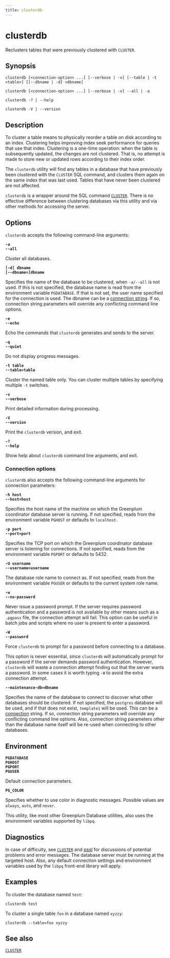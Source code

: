 ```yaml
---
title: clusterdb
---
```


# clusterdb

Reclusters tables that were previously clustered with `CLUSTER`.

## Synopsis

```shell
clusterdb [<connection-option> ...] [--verbose | -v] [--table | -t <table>] [[--dbname | -d] <dbname]

clusterdb [<connection-option> ...] [--verbose | -v] --all | -a

clusterdb -? | --help

clusterdb -V | --version
```

## Description

To cluster a table means to physically reorder a table on disk according to an index. Clustering helps improving index seek performance for queries that use that index. Clustering is a one-time operation: when the table is subsequently updated, the changes are not clustered. That is, no attempt is made to store new or updated rows according to their index order.

The `clusterdb` utility will find any tables in a database that have previously been clustered with the `CLUSTER` SQL command, and clusters them again on the same index that was last used. Tables that have never been clustered are not affected.

`clusterdb` is a wrapper around the SQL command [`CLUSTER`](/docs/sql-stmts/sql-stmt-cluster.md). There is no effective difference between clustering databases via this utility and via other methods for accessing the server.

## Options

`clusterdb` accepts the following command-line arguments:

**`-a`**<br />
**`--all`**

Cluster all databases.

**`[-d] dbname`**<br />
**`[--dbname=]dbname`**

Specifies the name of the database to be clustered, when `-a/--all` is not used. If this is not specified, the database name is read from the environment variable `PGDATABASE`. If that is not set, the user name specified for the connection is used. The dbname can be a [connection string](https://www.postgresql.org/docs/12/libpq-connect.html#LIBPQ-CONNSTRING). If so, connection string parameters will override any conflicting command line options.

**`-e`**<br />
**`--echo`**

Echo the commands that `clusterdb` generates and sends to the server.

**`-q`**<br />
**`--quiet`**

Do not display progress messages.

**`-t table`**<br />
**`--table=table`**

Cluster the named table only. You can cluster multiple tables by specifying multiple `-t` switches.

**`-v`**<br />
**`--verbose`**

Print detailed information during processing.

**`-V`**<br />
**`--version`**

Print the `clusterdb` version, and exit.

**`-?`**<br />
**`--help`**

Show help about `clusterdb` command line arguments, and exit.

### Connection options

`clusterdb` also accepts the following command-line arguments for connection parameters:

**`-h host`**<br />
**`--host=host`**

Specifies the host name of the machine on which the Greenplum coordinator database server is running. If not specified, reads from the environment variable `PGHOST` or defaults to `localhost`.

**`-p port`**<br />
**`--port=port`**

Specifies the TCP port on which the Greenplum coordinator database server is listening for connections. If not specified, reads from the environment variable `PGPORT` or defaults to 5432.

**`-U username`**<br />
**`--username=username`**

The database role name to connect as. If not specified, reads from the environment variable `PGUSER` or defaults to the current system role name.

**`-w`**<br />
**`--no-password`**

Never issue a password prompt. If the server requires password authentication and a password is not available by other means such as a `.pgpass` file, the connection attempt will fail. This option can be useful in batch jobs and scripts where no user is present to enter a password.

**`-W`**<br />
**`--password`**

Force `clusterdb` to prompt for a password before connecting to a database.

This option is never essential, since `clusterdb` will automatically prompt for a password if the server demands password authentication. However, `clusterdb` will waste a connection attempt finding out that the server wants a password. In some cases it is worth typing `-W` to avoid the extra connection attempt.

**`--maintenance-db=dbname`**

Specifies the name of the database to connect to discover what other databases should be clustered. If not specified, the `postgres` database will be used, and if that does not exist, `template1` will be used. This can be a [connection](https://www.postgresql.org/docs/12/libpq-connect.html#LIBPQ-CONNSTRING) string. If so, connection string parameters will override any conflicting command line options. Also, connection string parameters other than the database name itself will be re-used when connecting to other databases.

## Environment

**`PGDATABASE`**<br />
**`PGHOST`**<br />
**`PGPORT`**<br />
**`PGUSER`**

Default connection parameters.

**`PG_COLOR`**

Specifies whether to use color in diagnostic messages. Possible values are `always`, `auto`, and `never`.

This utility, like most other Greenplum Database utilities, also uses the environment variables supported by `libpq`.

## Diagnostics

In case of difficulty, see [`CLUSTER`](/docs/sql-stmts/sql-stmt-cluster.md) and [psql](/docs/db-utilities/db-util-psql.md) for discussions of potential problems and error messages. The database server must be running at the targeted host. Also, any default connection settings and environment variables used by the `libpq` front-end library will apply.

## Examples

To cluster the database named `test`:

```shell
clusterdb test
```

To cluster a single table `foo` in a database named `xyzzy`:

```shell
clusterdb --table=foo xyzzy
```

## See also

[`CLUSTER`](/docs/sql-stmts/sql-stmt-cluster.md)
